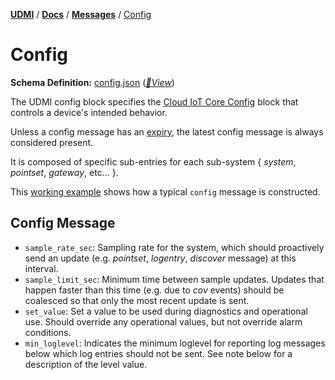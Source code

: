 [**UDMI**](../../) / [**Docs**](../) / [**Messages**](./) / [Config](#)

# Config

**Schema Definition:** [config.json](../../schema/config.json)
 ([_🧬View_](../../gencode/docs/config.html))

The UDMI config block specifies the
[Cloud IoT Core Config](https://cloud.google.com/iot/docs/how-tos/config/configuring-devices)
block that controls a device's intended behavior.

Unless a config message has an [expiry](../specs/sequences/writeback.md#value-expiration), the latest
config message is always considered present.

It is composed of specific sub-entries for each sub-system { _system_, _pointset_, _gateway_, etc... }.

This [working example](../../tests/config.tests/example.json) shows how a typical `config` message
is constructed.

## Config Message

* `sample_rate_sec`: Sampling rate for the system, which should proactively send an
update (e.g. _pointset_, _logentry_, _discover_ message) at this interval.
* `sample_limit_sec`: Minimum time between sample updates. Updates that happen faster than this time
(e.g. due to _cov_ events) should be coalesced so that only the most recent update is sent.
* `set_value`: Set a value to be used during diagnostics and operational use. Should
override any operational values, but not override alarm conditions.
* `min_loglevel`: Indicates the minimum loglevel for reporting log messages below which log entries
should not be sent. See note below for a description of the level value.
